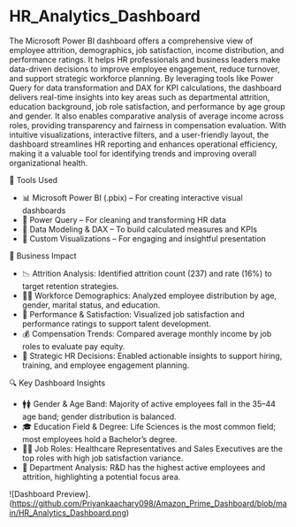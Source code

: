 # HR_Analytics_Dashboard
The Microsoft Power BI dashboard offers a comprehensive view of employee attrition, demographics, job satisfaction, income distribution, and performance ratings. It helps HR professionals and business leaders make data-driven decisions to improve employee engagement, reduce turnover, and support strategic workforce planning. By leveraging tools like Power Query for data transformation and DAX for KPI calculations, the dashboard delivers real-time insights into key areas such as departmental attrition, education background, job role satisfaction, and performance by age group and gender. It also enables comparative analysis of average income across roles, providing transparency and fairness in compensation evaluation. With intuitive visualizations, interactive filters, and a user-friendly layout, the dashboard streamlines HR reporting and enhances operational efficiency, making it a valuable tool for identifying trends and improving overall organizational health.


🔧 Tools Used
- 📊 Microsoft Power BI (.pbix) – For creating interactive visual dashboards
- 🧹 Power Query – For cleaning and transforming HR data
- 🧮 Data Modeling & DAX – To build calculated measures and KPIs
- 🎨 Custom Visualizations – For engaging and insightful presentation


💼 Business Impact
- 📉 Attrition Analysis: Identified attrition count (237) and rate (16%) to target retention strategies.
- 👩‍💼 Workforce Demographics: Analyzed employee distribution by age, gender, marital status, and education.
- 📌 Performance & Satisfaction: Visualized job satisfaction and performance ratings to support talent development.
- 💰 Compensation Trends: Compared average monthly income by job roles to evaluate pay equity.
- 🧠 Strategic HR Decisions: Enabled actionable insights to support hiring, training, and employee engagement planning.


🔍 Key Dashboard Insights
- 🚹🚺 Gender & Age Band: Majority of active employees fall in the 35–44 age band; gender distribution is balanced.
- 🎓 Education Field & Degree: Life Sciences is the most common field; most employees hold a Bachelor’s degree.
- 🧑‍💻 Job Roles: Healthcare Representatives and Sales Executives are the top roles with high job satisfaction variance.
- 💼 Department Analysis: R&D has the highest active employees and attrition, highlighting a potential focus area.

![Dashboard Preview].(https://github.com/Priyankaachary098/Amazon_Prime_Dashboard/blob/main/HR_Analytics_Dashboard.png)
